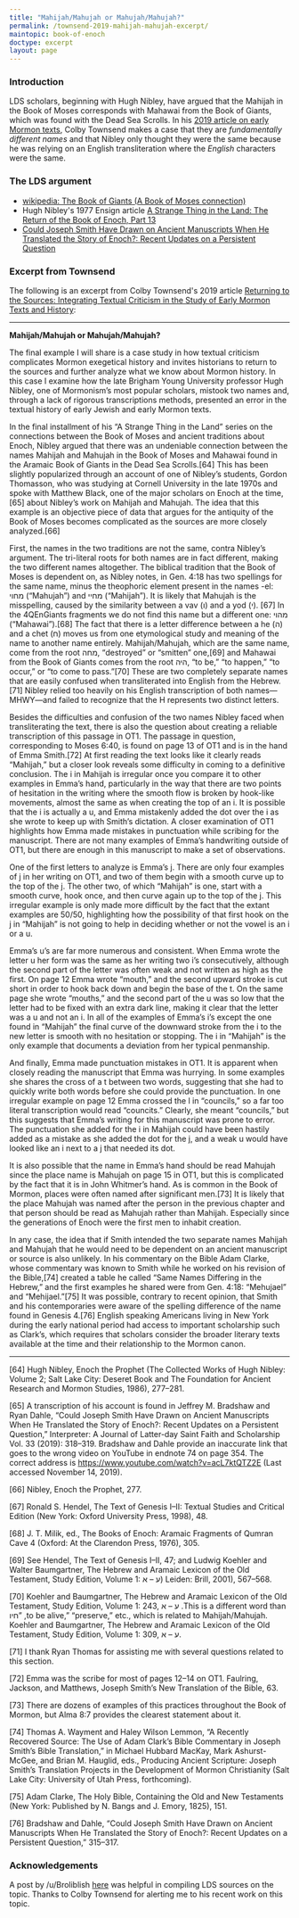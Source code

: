 ```yaml
---
title: "Mahijah/Mahujah or Mahujah/Mahujah?"
permalink: /townsend-2019-mahijah-mahujah-excerpt/
maintopic: book-of-enoch
doctype: excerpt
layout: page
---
```


### Introduction

LDS scholars, beginning with Hugh Nibley, have argued that the Mahijah in the Book of Moses corresponds with Mahawai from the Book of Giants, which was found with the Dead Sea Scrolls.  In his [2019 article on early Mormon texts](https://digitalcommons.usu.edu/imwjournal/vol10/iss1/6/), Colby Townsend makes a case that they are *fundamentally different names* and that Nibley only thought they were the same because he was relying on an English transliteration where the *English* characters were the same.

### The LDS argument

* [wikipedia: The Book of Giants (A Book of Moses connection)](https://en.m.wikipedia.org/wiki/The_Book_of_Giants#A_'Book_of_Moses'_connection)
* Hugh Nibley's 1977 Ensign article [A Strange Thing in the Land: The Return of the Book of Enoch, Part 13](https://www.churchofjesuschrist.org/study/ensign/1977/08/a-strange-thing-in-the-land-the-return-of-the-book-of-enoch-part-13?lang=eng)
* [Could Joseph Smith Have Drawn on Ancient Manuscripts When He Translated the Story of Enoch?:
Recent Updates on a Persistent Question](https://journal.interpreterfoundation.org/could-joseph-smith-have-drawn-on-ancient-manuscripts-when-he-translated-the-story-of-enoch-recent-updates-on-a-persistent-question/)

### Excerpt from Townsend

The following is an excerpt from Colby Townsend's 2019 article [Returning to the Sources: Integrating Textual Criticism in the Study of Early Mormon Texts and History](https://digitalcommons.usu.edu/imwjournal/vol10/iss1/6/):

---

**Mahijah/Mahujah or Mahujah/Mahujah?**

The final example I will share is a case study in how textual criticism complicates Mormon exegetical history and invites historians to return to the sources and further analyze what we know about Mormon history. In this case I examine how the late Brigham Young University professor Hugh Nibley, one of Mormonism’s most popular scholars, mistook two names and, through a lack of rigorous transcriptions methods, presented an error in the textual history of early Jewish and early Mormon texts.

In the final installment of his “A Strange Thing in the Land” series on the connections between the Book of Moses and ancient traditions about Enoch, Nibley argued that there was an undeniable connection between the names Mahijah and Mahujah in the Book of Moses and Mahawai found in the Aramaic Book of Giants in the Dead Sea Scrolls.[64] This has been slightly popularized through an account of one of Nibley’s students, Gordon Thomasson, who was studying at Cornell University in the late 1970s and spoke with Matthew Black, one of the major scholars on Enoch at the time,[65] about Nibley’s work on Mahijah and Mahujah. The idea that this example is an objective piece of data that argues for the antiquity of the Book of Moses becomes complicated as the sources are more closely analyzed.[66]

First, the names in the two traditions are not the same, contra Nibley’s argument. The tri-literal roots for both names are in fact different, making the two different names altogether. The biblical tradition that the Book of Moses is dependent on, as Nibley notes, in Gen. 4:18 has two spellings for the same name, minus the theophoric element present in the names -el: מחוי (“Mahujah”) and מחיי (“Mahijah”). It is likely that Mahujah is the misspelling, caused by the similarity between a vav (ו) and a yod (י). [67] In the 4QEnGiants fragments we do not find this name but a different one: מהוי (“Mahawai”).[68] The fact that there is a letter difference between a he (ה) and a chet (ח) moves us from one etymological study and meaning of the name to another name entirely. Mahijah/Mahujah, which are the same name, come from the root מחה, “destroyed” or “smitten” one,[69] and Mahawai from the Book of Giants comes from the root היה, “to be,” “to happen,” “to occur,” or “to come to pass.”[70] These are two completely separate names that are easily confused when transliterated into English from the Hebrew.[71] Nibley relied too heavily on his English transcription of both names—MHWY—and failed to recognize that the H represents two distinct letters.

Besides the difficulties and confusion of the two names Nibley faced when transliterating the text, there is also the question about creating a reliable transcription of this passage in OT1. The passage in question, corresponding to Moses 6:40, is found on page 13 of OT1 and is in the hand of Emma Smith.[72] At first reading the text looks like it clearly reads “Mahijah,” but a closer look reveals some difficulty in coming to a definitive conclusion. The i in Mahijah is irregular once you compare it to other examples in Emma’s hand, particularly in the way that there are two points of hesitation in the writing where the smooth flow is broken by hook-like movements, almost the same as when creating the top of an i. It is possible that the i is actually a u, and Emma mistakenly added the dot over the i as she wrote to keep up with Smith’s dictation. A closer examination of OT1 highlights how Emma made mistakes in punctuation while scribing for the manuscript. There are not many examples of Emma’s handwriting outside of OT1, but there are enough in this manuscript to make a set of observations.

One of the first letters to analyze is Emma’s j. There are only four examples of j in her writing on OT1, and two of them begin with a smooth curve up to the top of the j. The other two, of which “Mahijah” is one, start with a smooth curve, hook once, and then curve again up to the top of the j. This irregular example is only made more difficult by the fact that the extant examples are 50/50, highlighting how the possibility of that first hook on the j in “Mahijah” is not going to help in deciding whether or not the vowel is an i or a u.

Emma’s u’s are far more numerous and consistent. When Emma wrote the letter u her form was the same as her writing two i’s consecutively, although the second part of the letter was often weak and not written as high as the first. On page 12 Emma wrote “mouth,” and the second upward stroke is cut short in order to hook back down and begin the base of the t. On the same page she wrote “mouths,” and the second part of the u was so low that the letter had to be fixed with an extra dark line, making it clear that the letter was a u and not an i.  In all of the examples of Emma’s i’s except the one found in “Mahijah” the final curve of the downward stroke from the i to the new letter is smooth with no hesitation or stopping. The i in “Mahijah” is the only example that documents a deviation from her typical penmanship.

And finally, Emma made punctuation mistakes in OT1. It is apparent when closely reading the manuscript that Emma was hurrying. In some examples she shares the cross of a t between two words, suggesting that she had to quickly write both words before she could provide the punctuation. In one irregular example on page 12 Emma crossed the l in “councils,” so a far too literal transcription would read “councits.” Clearly, she meant “councils,” but this suggests that Emma’s writing for this manuscript was prone to error. The punctuation she added for the i in Mahijah could have been hastily added as a mistake as she added the dot for the j, and a weak u would have looked like an i next to a j that needed its dot.

It is also possible that the name in Emma’s hand should be read Mahujah since the place name is Mahujah on page 15 in OT1, but this is complicated by the fact that it is in John Whitmer’s hand. As is common in the Book of Mormon, places were often named after significant men.[73] It is likely that the place Mahujah was named after the person in the previous chapter and that person should be read as Mahujah rather than Mahijah. Especially since the generations of Enoch were the first men to inhabit creation.

In any case, the idea that if Smith intended the two separate names Mahijah and Mahujah that he would need to be dependent on an ancient manuscript or source is also unlikely. In his commentary on the Bible Adam Clarke, whose commentary was known to Smith while he worked on his revision of the Bible,[74] created a table he called “Same Names Differing in the Hebrew,” and the first examples he shared were from Gen. 4:18: “Mehujael” and “Mehijael.”[75] It was possible, contrary to recent opinion, that Smith and his contemporaries were aware of the spelling difference of the name found in Genesis 4.[76] English speaking Americans living in New York during the early national period had access to important scholarship such as Clark’s, which requires that scholars consider the broader literary texts available at the time and their relationship to the Mormon canon.

---

[64] Hugh Nibley, Enoch the Prophet (The Collected Works of Hugh Nibley: Volume 2; Salt Lake City: Deseret Book and The Foundation for Ancient Research and Mormon Studies, 1986), 277–281.

[65] A transcription of his account is found in Jeffrey M. Bradshaw and Ryan Dahle, “Could Joseph Smith Have Drawn on Ancient Manuscripts When He Translated the Story of Enoch?: Recent Updates on a Persistent Question,” Interpreter: A Journal of Latter-day Saint Faith and Scholarship Vol. 33 (2019): 318–319.  Bradshaw and Dahle provide an inaccurate link that goes to the wrong video on YouTube in endnote 74 on page 354. The correct address is https://www.youtube.com/watch?v=acL7ktQTZ2E (Last accessed November 14, 2019).

[66] Nibley, Enoch the Prophet, 277.

[67] Ronald S. Hendel, The Text of Genesis I–II: Textual Studies and Critical Edition (New York: Oxford University Press, 1998), 48.

[68] J. T. Milik, ed., The Books of Enoch: Aramaic Fragments of Qumran Cave 4 (Oxford: At the Clarendon Press, 1976), 305.

[69] See Hendel, The Text of Genesis I–II, 47; and Ludwig Koehler and Walter Baumgartner, The Hebrew and Aramaic Lexicon of the Old Testament, Study Edition, Volume 1: ע – א) Leiden: Brill, 2001), 567–568.

[70] Koehler and Baumgartner, The Hebrew and Aramaic Lexicon of the Old Testament, Study Edition, Volume 1: 243, ע – א .This is a different word than חיו” ,to be alive,” “preserve,” etc., which is related to Mahijah/Mahujah. Koehler and Baumgartner, The Hebrew and Aramaic Lexicon of the Old Testament, Study Edition, Volume 1: 309, ע – א.

[71] I thank Ryan Thomas for assisting me with several questions related to this section.

[72] Emma was the scribe for most of pages 12–14 on OT1. Faulring, Jackson, and Matthews, Joseph Smith’s New Translation of the Bible, 63.

[73] There are dozens of examples of this practices throughout the Book of Mormon, but Alma 8:7 provides the clearest statement about it.

[74] Thomas A. Wayment and Haley Wilson Lemmon, “A Recently Recovered Source: The Use of Adam Clark’s Bible Commentary in Joseph Smith’s Bible Translation,” in Michael Hubbard MacKay, Mark Ashurst-McGee, and Brian M.  Hauglid, eds., Producing Ancient Scripture: Joseph Smith’s Translation Projects in the Development of Mormon Christianity (Salt Lake City: University of Utah Press, forthcoming).

[75] Adam Clarke, The Holy Bible, Containing the Old and New Testaments (New York: Published by N. Bangs and J. Emory, 1825), 151.

[76] Bradshaw and Dahle, “Could Joseph Smith Have Drawn on Ancient Manuscripts When He Translated the Story of Enoch?: Recent Updates on a Persistent Question,” 315–317.

### Acknowledgements

A post by /u/Broliblish [here](https://www.reddit.com/r/mormon/comments/gkv2a4/the_character_of_mahija_that_appears_in_the_enoch/) was helpful in compiling LDS sources on the topic.  Thanks to Colby Townsend for alerting me to his recent work on this topic.

